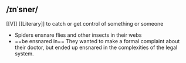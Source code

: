 ## /ɪnˈsner/
[[V]] [[Literary]]
to catch or get control of something or someone

- Spiders ensnare flies and other insects in their webs
- ==be ensnared in==
They wanted to make a formal complaint about their doctor, but ended up ensnared in the complexities of the legal system.

